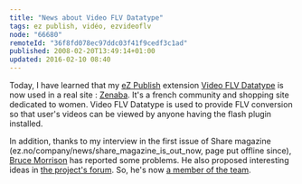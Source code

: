```yaml
---
title: "News about Video FLV Datatype"
tags: ez publish, vidéo, ezvideoflv
node: "66680"
remoteId: "36f8fd078ec97ddc03f41f9cedf3c1ad"
published: 2008-02-20T13:49:14+01:00
updated: 2016-02-10 08:40
---
```


Today, I have learned that my [eZ Publish](/tag/ez-publish) extension [Video FLV
Datatype](http://projects.ez.no/ezvideoflv) is now used in a real site :
[Zenaba](http://www.zenaba.com/). It's a french community and shopping site
dedicated to women. Video FLV Datatype is used to provide FLV conversion so that
user's videos can be viewed by anyone having the flash plugin installed.

In addition, thanks to my interview in the first issue of Share magazine
(ez.no/company/news/share_magazine_is_out_now, page put offline since), [Bruce
Morrison](http://suffandnonsense.blogspot.com/) has reported some problems. He
also proposed interesting ideas in [the project's
forum](http://projects.ez.no/ezvideoflv/forum/general). So, he's now [a member
of the team](http://projects.ez.no/ezvideoflv/team/members).

